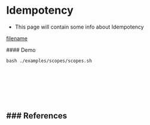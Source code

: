 # Idempotency

- This page will contain some info about Idempotency


[filename](../../examples/scopes/scopes.sh ':include :type=code bash')

#### Demo
```
bash ./examples/scopes/scopes.sh
```

<br><br><br><br><br>

### References
- 